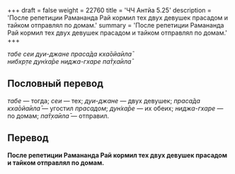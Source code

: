 +++
draft = false
weight = 22760
title = 'ЧЧ Антйа 5.25'
description = 'После репетиции Рамананда Рай кормил тех двух девушек прасадом и тайком отправлял по домам.'
summary = 'После репетиции Рамананда Рай кормил тех двух девушек прасадом и тайком отправлял по домам.'
+++

_табе сеи дуи-джане праса̄да кха̄ойа̄ила̄  
нибхр̣те дун̇ха̄ре ниджа-гхаре па̄т̣ха̄ила̄_

## Пословный перевод

_табе_ — тогда; _сеи_ — тех; _дуи_\-_джане_ — двух девушек; _праса̄да_ _кха̄ойа̄ила̄_ — угостил _прасадом_; _дун̇ха̄ре_ — их обеих; _ниджа_\-_гхаре_ — по домам; _па̄т̣ха̄ила̄_ — отправил.

## Перевод

**После репетиции Рамананда Рай кормил тех двух девушек прасадом и тайком отправлял по домам.**
